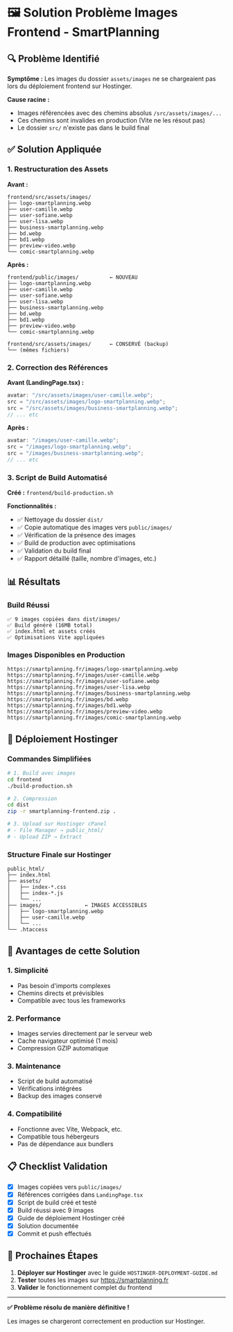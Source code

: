 # 🖼️ Solution Problème Images Frontend - SmartPlanning

## 🔍 Problème Identifié

**Symptôme :** Les images du dossier `assets/images` ne se chargeaient pas lors du déploiement frontend sur Hostinger.

**Cause racine :**

- Images référencées avec des chemins absolus `/src/assets/images/...`
- Ces chemins sont invalides en production (Vite ne les résout pas)
- Le dossier `src/` n'existe pas dans le build final

## ✅ Solution Appliquée

### 1. Restructuration des Assets

**Avant :**

```
frontend/src/assets/images/
├── logo-smartplanning.webp
├── user-camille.webp
├── user-sofiane.webp
├── user-lisa.webp
├── business-smartplanning.webp
├── bd.webp
├── bd1.webp
├── preview-video.webp
└── comic-smartplanning.webp
```

**Après :**

```
frontend/public/images/          ← NOUVEAU
├── logo-smartplanning.webp
├── user-camille.webp
├── user-sofiane.webp
├── user-lisa.webp
├── business-smartplanning.webp
├── bd.webp
├── bd1.webp
├── preview-video.webp
└── comic-smartplanning.webp

frontend/src/assets/images/      ← CONSERVÉ (backup)
└── (mêmes fichiers)
```

### 2. Correction des Références

**Avant (LandingPage.tsx) :**

```typescript
avatar: "/src/assets/images/user-camille.webp";
src = "/src/assets/images/logo-smartplanning.webp";
src = "/src/assets/images/business-smartplanning.webp";
// ... etc
```

**Après :**

```typescript
avatar: "/images/user-camille.webp";
src = "/images/logo-smartplanning.webp";
src = "/images/business-smartplanning.webp";
// ... etc
```

### 3. Script de Build Automatisé

**Créé :** `frontend/build-production.sh`

**Fonctionnalités :**

- ✅ Nettoyage du dossier `dist/`
- ✅ Copie automatique des images vers `public/images/`
- ✅ Vérification de la présence des images
- ✅ Build de production avec optimisations
- ✅ Validation du build final
- ✅ Rapport détaillé (taille, nombre d'images, etc.)

## 📊 Résultats

### Build Réussi

```
✅ 9 images copiées dans dist/images/
✅ Build généré (16MB total)
✅ index.html et assets créés
✅ Optimisations Vite appliquées
```

### Images Disponibles en Production

```
https://smartplanning.fr/images/logo-smartplanning.webp
https://smartplanning.fr/images/user-camille.webp
https://smartplanning.fr/images/user-sofiane.webp
https://smartplanning.fr/images/user-lisa.webp
https://smartplanning.fr/images/business-smartplanning.webp
https://smartplanning.fr/images/bd.webp
https://smartplanning.fr/images/bd1.webp
https://smartplanning.fr/images/preview-video.webp
https://smartplanning.fr/images/comic-smartplanning.webp
```

## 🚀 Déploiement Hostinger

### Commandes Simplifiées

```bash
# 1. Build avec images
cd frontend
./build-production.sh

# 2. Compression
cd dist
zip -r smartplanning-frontend.zip .

# 3. Upload sur Hostinger cPanel
# - File Manager → public_html/
# - Upload ZIP → Extract
```

### Structure Finale sur Hostinger

```
public_html/
├── index.html
├── assets/
│   ├── index-*.css
│   ├── index-*.js
│   └── ...
├── images/              ← IMAGES ACCESSIBLES
│   ├── logo-smartplanning.webp
│   ├── user-camille.webp
│   └── ...
└── .htaccess
```

## 🔧 Avantages de cette Solution

### 1. **Simplicité**

- Pas besoin d'imports complexes
- Chemins directs et prévisibles
- Compatible avec tous les frameworks

### 2. **Performance**

- Images servies directement par le serveur web
- Cache navigateur optimisé (1 mois)
- Compression GZIP automatique

### 3. **Maintenance**

- Script de build automatisé
- Vérifications intégrées
- Backup des images conservé

### 4. **Compatibilité**

- Fonctionne avec Vite, Webpack, etc.
- Compatible tous hébergeurs
- Pas de dépendance aux bundlers

## 📋 Checklist Validation

- [x] Images copiées vers `public/images/`
- [x] Références corrigées dans `LandingPage.tsx`
- [x] Script de build créé et testé
- [x] Build réussi avec 9 images
- [x] Guide de déploiement Hostinger créé
- [x] Solution documentée
- [x] Commit et push effectués

## 🎯 Prochaines Étapes

1. **Déployer sur Hostinger** avec le guide `HOSTINGER-DEPLOYMENT-GUIDE.md`
2. **Tester** toutes les images sur https://smartplanning.fr
3. **Valider** le fonctionnement complet du frontend

---

**✅ Problème résolu de manière définitive !**

Les images se chargeront correctement en production sur Hostinger.
